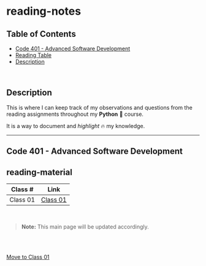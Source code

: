 # reading-notes

## Table of Contents

- [Code 401 - Advanced Software Development](#code-401---advanced-software-development)
- [Reading Table](#reading-material)
- [Description](#description)

</br>

## Description

This is where I can keep track of my observations and questions from the reading assignments throughout my **Python** 🐍 course.

It is a way to document and *highlight* 🔥 my knowledge.

___

## Code 401 - Advanced Software Development

## reading-material

| Class #      | Link |
| ----------- | ----------- |
| Class 01     | [Class 01](./Class01.md) |

</br>

> **Note:** This main page will be updated accordingly.

</br></br>

[Move to Class 01](./Class01.md)
